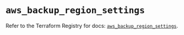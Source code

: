 # `aws_backup_region_settings`

Refer to the Terraform Registry for docs: [`aws_backup_region_settings`](https://registry.terraform.io/providers/hashicorp/aws/5.99.1/docs/resources/backup_region_settings).
